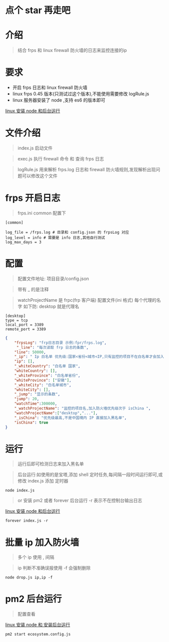 # 点个 star 再走吧

# 介绍

> 结合 frps 和 linux firewall 防火墙的日志来监控连接的ip

# 要求

* 开启 frps 日志和 linux firewall 防火墙
* linux frps 0.45 版本(只测试过这个版本),不能使用需要修改 logRule.js
* linux 服务器安装了 node ,支持 es6 的版本即可

[linux 安装 node 和后台运行](https://blog.340200.xyz/2022/11/26/ruan-jian/linux-an-zhuang-node/)

# 文件介绍

> index.js 启动文件

> exec.js 执行 firewall 命令 和 查询 frps 日志

> logRule.js 用来解析 frps.log 日志和 firewall 防火墙规则,发现解析出现问题可以修改这个文件

# frps 开启日志

> frps.ini common 配置下

```
[common]

log_file = /frps.log # 目录和 config.json 的 frpsLog 对应
log_level = info # 需要是 info 日志,其他自行测试
log_max_days = 3
```

# 配置

> 配置文件地址: 项目目录/config.json

> 带有 _ 的是注释

> watchProjectName 是 frpc(frp 客户端) 配置文件(ini 格式) 每个代理的名字
> 如下防: desktop 就是代理名

```
[desktop]
type = tcp
local_port = 3389
remote_port = 3389
```

```json
{
    "frpsLog": "frp日志目录 示例:fpr/frps.log",
     "_line": "每次读取 frp 日志的条数",
    "line": 50000,
    "_ip": " Ip 白名单 优先级:国家<省份<城市<IP,只有监控的项目不在白名单才会加入防火墙",
    "ip": [],
    "_whiteCountry": "白名单 国家",
    "whiteCountry": [],
    "_whiteProvince": "白名单省份",
    "whiteProvince": ["安徽"],
    "_whiteCity": "白名单城市",
    "whiteCity": [],
    "_jump": "显示的条数",
    "jump": 20,
    "watchTime":300000,
    "_watchProjectName": "监控的项目名,加入防火墙优先级次于 isChina ",
    "watchProjectName":["desktop","..."],
    "_isChina": "优先级最高,不是中国境内 IP 直接加入黑名单",
    "isChina": true
}
```

# 运行

> 运行后即可检测日志来加入黑名单

> 后台运行:如使用的是宝塔,添加 shell 定时任务,每间隔一段时间运行即可,或修改 index.js 添加 定时器

```node
node index.js
```

> or 安装 pm2 或者 forever 后台运行 -r 表示不在控制台输出日志

[linux 安装 node 和后台运行](https://blog.340200.xyz/2022/11/26/ruan-jian/linux-an-zhuang-node/)

```
forever index.js -r
```

# 批量 ip 加入防火墙

> 多个 ip 使用 , 间隔

> ip 判断不准确误报使用 -f 会强制删除

```
node drop.js ip,ip -f
```

# pm2 后台运行

> 配置查看

[linux 安装 node 和 安装后台运行](https://blog.340200.xyz/2022/11/26/ruan-jian/linux-an-zhuang-node/)

```
pm2 start ecosystem.config.js
```

